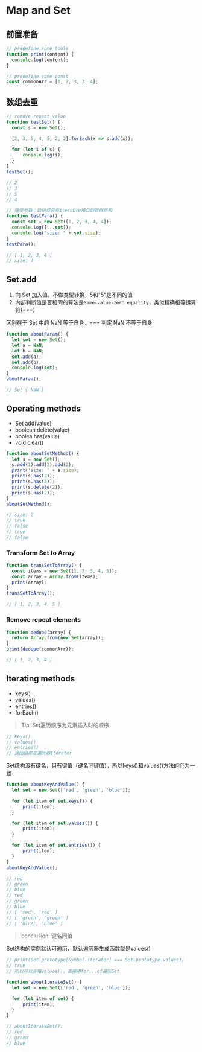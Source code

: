 # Map and Set

## 前置准备

```js
// predefine some tools
function print(content) {
  console.log(content);
}
```

```js
// predefine some const
const commonArr = [1, 2, 3, 3, 4];
```

## 数组去重

```js
// remove repeat value
function testSet() {
  const s = new Set();

  [2, 3, 5, 4, 5, 2, 2].forEach(x => s.add(x));

  for (let i of s) {
      console.log(i);
  }
}
testSet();

// 2
// 3
// 5
// 4
```

```js
// 接受参数：数组或具有iterable接口的数据结构
function testPara() {
  const set = new Set([1, 2, 3, 4, 4]);
  console.log([...set]);
  console.log("size: " + set.size);
}
testPara();

// [ 1, 2, 3, 4 ]
// size: 4
```

## Set.add

1. 向 Set 加入值，不做类型转换，5和"5"是不同的值
2. 内部判断值是否相同的算法是`Same-value-zero equality`，类似精确相等运算符(===)

区别在于 Set 中的 NaN 等于自身，=== 判定 NaN 不等于自身

```js
function aboutParam() {
  let set = new Set();
  let a = NaN;
  let b = NaN;
  set.add(a);
  set.add(b);
  console.log(set);
}
aboutParam();

// Set { NaN }
```

## Operating methods 

- Set add(value)   
- boolean delete(value)
- boolea has(value)
- void clear()

```js
function aboutSetMethod() {
  let s = new Set();
  s.add(1).add(2).add(2);
  print('size: ' + s.size);
  print(s.has(2));
  print(s.has(3));
  print(s.delete(2));
  print(s.has(2));
}
aboutSetMethod();

// size: 2
// true
// false
// true
// false
```

### Transform Set to Array

```js
function transSetToArray() {
  const items = new Set([1, 2, 3, 4, 5]);
  const array = Array.from(items);
  print(array);
}
transSetToArray();

// [ 1, 2, 3, 4, 5 ]
```

### Remove repeat elements

```js
function dedupe(array) {
  return Array.from(new Set(array));
}
print(dedupe(commonArr));

// [ 1, 2, 3, 4 ]
```

## Iterating methods

- keys()
- values()
- entries()
- forEach()

> Tip: Set遍历顺序为元素插入时的顺序

```js
// keys()
// values()
// entries()
// 返回值都是遍历器Iterator
```

Set结构没有键名，只有键值（键名同键值），所以keys()和values()方法的行为一致

```js
function aboutKeyAndValue() {
  let set = new Set(['red', 'green', 'blue']);

  for (let item of set.keys()) {
      print(item);
  }

  for (let item of set.values()) {
      print(item);
  }

  for (let item of set.entries()) {
      print(item);
  }
}
aboutKeyAndValue();

// red
// green
// blue
// red
// green
// blue
// [ 'red', 'red' ]
// [ 'green', 'green' ]
// [ 'blue', 'blue' ]
```

> conclusion: 键名同值

Set结构的实例默认可遍历，默认遍历器生成函数就是values()

```js
// print(Set.prototype[Symbol.iterator] === Set.prototype.values);
// true
// 所以可以省略values()，直接用for...of遍历Set

function aboutIterateSet() {
  let set = new Set(['red', 'green', 'blue']);

  for (let item of set) {
      print(item);
  }
}

// aboutIterateSet();
// red
// green
// blue
```
